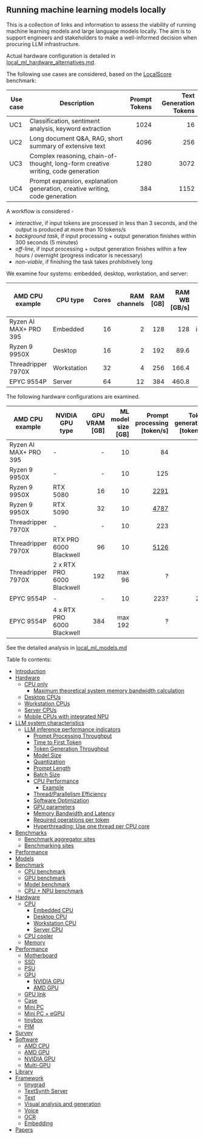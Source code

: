 ## Running machine learning models locally

This is a collection of links and information to assess the viability of
running machine learning models and large language models locally. The aim is
to support engineers and stakeholders to make a well-informed decision when
procuring LLM infrastructure.

Actual hardware configuration is detailed in
[local_ml_hardware_alternatives.md](local_ml_hardware_alternatives.md#server).

The following use cases are considered, based on the [LocalScore](https://www.localscore.ai/about) benchmark:

| Use<br>case | Description                                                                      | Prompt<br>Tokens | Text Generation<br>Tokens |
|-------------|----------------------------------------------------------------------------------|-----------------:|--------------------------:|
| UC1         | Classification, sentiment analysis, keyword extraction                           | 1024             | 16                        |
| UC2         | Long document Q&A, RAG, short summary of extensive text                          | 4096             | 256                       |
| UC3         | Complex reasoning, chain-of-thought, long-form creative writing, code generation | 1280             | 3072                      |
| UC4         | Prompt expansion, explanation generation, creative writing, code generation      | 384              | 1152                      |

A workflow is considered -
-   *interactive*, if input tokens are processed in less than 3 seconds, and the output is produced at more than 10 tokens/s
-   *background task*, if input processing + output generation finishes within 300 seconds (5 minutes)
-   *off-line*, if input processing + output generation finishes within a few hours / overnight (progress indicator is necessary)
-   *non-viable*, if finishing the task takes prohibitively long

We examine four systems: embedded, desktop, workstation, and server:

| AMD CPU example       | CPU type    | Cores | RAM<br>channels | RAM<br>[GB] | RAM WB<br>[GB/s] | Max GPUs   | Max GPU<br>VRAM [GB] | Max ML model<br>size [B params] |
|-----------------------|-------------|------:|----------------:|------------:|-----------------:|-----------:|---------------------:|--------------------------------:|
| Ryzen AI MAX+ PRO 395 | Embedded    | 16    | 2               | 128         | 128              | integrated |                   96 |                              40 |
| Ryzen 9 9950X         | Desktop     | 16    | 2               | 192         | 89.6             |      1 (2) |                   96 |                              40 |
| Threadripper 7970X    | Workstation | 32    | 4               | 256         | 166.4            |      2 (6) |                  192 |                              80 |
| EPYC 9554P            | Server      | 64    | 12              | 384         | 460.8            |      6 (8) |                  576 |                             300 |


The following hardware configurations are examined.

| AMD CPU example       | NVIDIA GPU type                 | GPU VRAM<br>[GB] | ML model size<br>[GB] | Prompt<br>processing<br>[token/s] | Token<br>generation<br>[token/s] | UC1 | UC2 | UC3 | UC4 |
|-----------------------|---------------------------------|-----------------:|----------------------:|----------------------------------:|---------------------------------:|-----|-----|-----|-----|
| Ryzen AI MAX+ PRO 395 |        -                        |                - |                    10 |  84                               | 11                               | ✅ | ❌ | ❌ | ❓ |
| Ryzen 9 9950X         |        -                        |                - |                    10 |  125                              | 8                                | ✅ | ❌ | ❓ | ❓ |
| Ryzen 9 9950X         | RTX 5080                        |               16 |                    10 |  [2291][ls754]                    | 24                               | ✅ | ✅ | ❓ | ❓ |
| Ryzen 9 9950X         | RTX 5090                        |               32 |                    10 |  [4787][ls175]                    | 65                               | ✅ | ✅ | ✅ | ✅ |
| Threadripper 7970X    |        -                        |                - |                    10 |  223                              | 14                               | ✅ | ❌ | ✅ | ❓ |
| Threadripper 7970X    | RTX PRO 6000 Blackwell          |               96 |                    10 |  [5126][ls939]                    | 81                               | ✅ | ✅ | ✅ | ✅ |
| Threadripper 7970X    | 2 x RTX PRO 6000 Blackwell      |              192 |                max 96 |  ?                                | ?                                | ✅ | ✅ | ✅ | ✅ |
| EPYC 9554P            |        -                        |                - |                    10 |  223?                             | 21?                              | ✅ | ❌ | ✅ | ❓ |
| EPYC 9554P            | 4 x RTX PRO 6000 Blackwell      |              384 |               max 192 |  ?                                | ?                                | ✅ | ✅ | ✅ | ✅ |

[ls754]: https://www.localscore.ai/result/754
[ls175]: https://www.localscore.ai/result/175
[ls939]: https://www.localscore.ai/result/939


See the detailed analysis in [local_ml_models.md](local_ml_models.md)


Table fo contents:
- [Introduction](local_ml_models.md#introduction)
- [Hardware](local_ml_models.md#hardware)
    - [CPU only](local_ml_models.md#cpu-only)
        - [Maximum theoretical system memory bandwidth calculation](local_ml_models.md#maximum-theoretical-system-memory-bandwidth-calculation)
    - [Desktop CPUs](local_ml_models.md#desktop-cpus)
    - [Workstation CPUs](local_ml_models.md#workstation-cpus)
    - [Server CPUs](local_ml_models.md#server-cpus)
    - [Mobile CPUs with integrated NPU](local_ml_models.md#mobile-cpus-with-integrated-npu)
- [LLM system characteristics](local_ml_models.md#llm-system-characteristics)
    - [LLM inference performance indicators](local_ml_models.md#llm-inference-performance-indicators)
        - [Prompt Processing Throughput](local_ml_models.md#prompt-processing-throughput)
        - [Time to First Token](local_ml_models.md#time-to-first-token)
        - [Token Generation Throughput](local_ml_models.md#token-generation-throughput)
        - [Model Size](local_ml_models.md#model-size)
        - [Quantization](local_ml_models.md#quantization)
        - [Prompt Length](local_ml_models.md#prompt-length)
        - [Batch Size](local_ml_models.md#batch-size)
        - [CPU Performance](local_ml_models.md#cpu-performance)
            - [Example](local_ml_models.md#example)
        - [Thread/Parallelism Efficiency](local_ml_models.md#threadparallelism-efficiency)
        - [Software Optimization](local_ml_models.md#software-optimization)
        - [GPU parameters](local_ml_models.md#gpu-parameters)
        - [Memory Bandwidth and Latency](local_ml_models.md#memory-bandwidth-and-latency)
        - [Required operations per token](local_ml_models.md#required-operations-per-token)
        - [Hyperthreading: Use one thread per CPU core](local_ml_models.md#hyperthreading-use-one-thread-per-cpu-core)
- [Benchmarks](local_ml_models.md#benchmarks)
    - [Benchmark aggregator sites](local_ml_models.md#benchmark-aggregator-sites)
    - [Benchmarking sites](local_ml_models.md#benchmarking-sites)
- [Performance](local_ml_models.md#performance)
- [Models](local_ml_models.md#models)
- [Benchmark](local_ml_models.md#benchmark)
    - [CPU benchmark](local_ml_models.md#cpu-benchmark)
    - [GPU benchmark](local_ml_models.md#gpu-benchmark)
    - [Model benchmark](local_ml_models.md#model-benchmark)
    - [CPU + NPU benchmark](local_ml_models.md#cpu--npu-benchmark)
- [Hardware](local_ml_models.md#hardware-1)
    - [CPU](local_ml_models.md#cpu)
        - [Embedded CPU](local_ml_models.md#embedded-cpu)
        - [Desktop CPU](local_ml_models.md#desktop-cpu)
        - [Workstation CPU](local_ml_models.md#workstation-cpu)
        - [Server CPU](local_ml_models.md#server-cpu)
    - [CPU cooler](local_ml_models.md#cpu-cooler)
    - [Memory](local_ml_models.md#memory)
- [Performance](local_ml_models.md#performance-1)
    - [Motherboard](local_ml_models.md#motherboard)
    - [SSD](local_ml_models.md#ssd)
    - [PSU](local_ml_models.md#psu)
    - [GPU](local_ml_models.md#gpu)
        - [NVIDIA GPU](local_ml_models.md#nvidia-gpu)
        - [AMD GPU](local_ml_models.md#amd-gpu)
    - [GPU link](local_ml_models.md#gpu-link)
    - [Case](local_ml_models.md#case)
    - [Mini PC](local_ml_models.md#mini-pc)
    - [Mini PC + eGPU](local_ml_models.md#mini-pc--egpu)
    - [tinybox](local_ml_models.md#tinybox)
    - [PIM](local_ml_models.md#pim)
- [Survey](local_ml_models.md#survey)
- [Software](local_ml_models.md#software)
    - [AMD CPU](local_ml_models.md#amd-cpu)
    - [AMD GPU](local_ml_models.md#amd-gpu-1)
    - [NVIDIA GPU](local_ml_models.md#nvidia-gpu-1)
    - [Multi-GPU](local_ml_models.md#multi-gpu)
- [Library](local_ml_models.md#library)
- [Framework](local_ml_models.md#framework)
    - [tinygrad](local_ml_models.md#tinygrad)
    - [TextSynth Server](local_ml_models.md#textsynth-server)
    - [Text](local_ml_models.md#text)
    - [Visual analysis and generation](local_ml_models.md#visual-analysis-and-generation)
    - [Voice](local_ml_models.md#voice)
    - [OCR](local_ml_models.md#ocr)
    - [Embedding](local_ml_models.md#embedding)
- [Papers](local_ml_models.md#papers)

